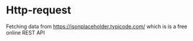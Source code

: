# Http-request
Fetching data from https://jsonplaceholder.typicode.com/ which is is a free online REST API
